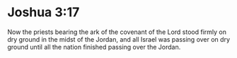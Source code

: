 # Joshua 3:17

Now the priests bearing the ark of the covenant of the Lord stood firmly on dry ground in the midst of the Jordan, and all Israel was passing over on dry ground until all the nation finished passing over the Jordan.
